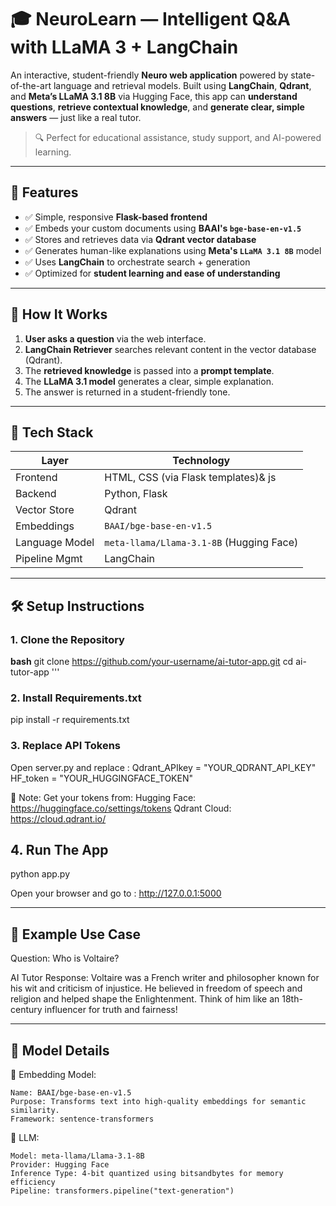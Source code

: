 # 🎓 NeuroLearn — Intelligent Q&A with LLaMA 3 + LangChain

An interactive, student-friendly **Neuro web application** powered by state-of-the-art language and retrieval models. Built using **LangChain**, **Qdrant**, and **Meta’s LLaMA 3.1 8B** via Hugging Face, this app can **understand questions**, **retrieve contextual knowledge**, and **generate clear, simple answers** — just like a real tutor.

> 🔍 Perfect for educational assistance, study support, and AI-powered learning.

---

## 🚀 Features

- ✅ Simple, responsive **Flask-based frontend**
- ✅ Embeds your custom documents using **BAAI's `bge-base-en-v1.5`**
- ✅ Stores and retrieves data via **Qdrant vector database**
- ✅ Generates human-like explanations using **Meta's `LLaMA 3.1 8B`** model
- ✅ Uses **LangChain** to orchestrate search + generation
- ✅ Optimized for **student learning and ease of understanding**

---

## 🧠 How It Works

1. **User asks a question** via the web interface.
2. **LangChain Retriever** searches relevant content in the vector database (Qdrant).
3. The **retrieved knowledge** is passed into a **prompt template**.
4. The **LLaMA 3.1 model** generates a clear, simple explanation.
5. The answer is returned in a student-friendly tone.

---

## 🧰 Tech Stack

| Layer         | Technology                           |
|---------------|---------------------------------------|
| Frontend      | HTML, CSS (via Flask templates)& js       |
| Backend       | Python, Flask                         |
| Vector Store  | Qdrant                                |
| Embeddings    | `BAAI/bge-base-en-v1.5`               |
| Language Model| `meta-llama/Llama-3.1-8B` (Hugging Face) |
| Pipeline Mgmt | LangChain                             |

---

## 🛠️ Setup Instructions

### 1. Clone the Repository

  **bash**
  git clone https://github.com/your-username/ai-tutor-app.git
  cd ai-tutor-app '''
  

### 2. Install Requirements.txt
  pip install -r requirements.txt


### 3. Replace API Tokens
  Open server.py and replace :
  Qdrant_APIkey = "YOUR_QDRANT_API_KEY"
  HF_token = "YOUR_HUGGINGFACE_TOKEN"

  🔐 Note: Get your tokens from:
    Hugging Face: https://huggingface.co/settings/tokens
    Qdrant Cloud: https://cloud.qdrant.io/


## 4. Run The App
  python app.py
  
  Open your browser and go to :
  http://127.0.0.1:5000


---


## 📌 Example Use Case
  Question:
    Who is Voltaire?
  
  AI Tutor Response:
    Voltaire was a French writer and philosopher known for his wit and criticism of injustice. He believed in freedom of speech and religion and helped shape the Enlightenment. Think of him 
    like an 18th-century influencer for truth and fairness!


---


## 🧪 Model Details

  🔹 Embedding Model:
  
    Name: BAAI/bge-base-en-v1.5
    Purpose: Transforms text into high-quality embeddings for semantic similarity.
    Framework: sentence-transformers

🔹 LLM:

    Model: meta-llama/Llama-3.1-8B
    Provider: Hugging Face
    Inference Type: 4-bit quantized using bitsandbytes for memory efficiency
    Pipeline: transformers.pipeline("text-generation")




